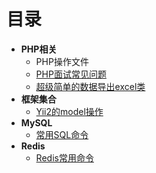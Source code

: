 # 目录
+ **PHP相关**
	+ PHP操作文件
	+ [PHP面试常见问题](https://github.com/wangsongqing/PHPFamily/blob/master/docs/PHP/PHP%E9%9D%A2%E8%AF%95%E5%B8%B8%E8%A7%81%E9%97%AE%E9%A2%98.md "PHP面试常见问题.md")
	+ [超级简单的数据导出excel类](https://github.com/wangsongqing/PHPFamily/blob/master/docs/PHP/%E8%B6%85%E7%BA%A7%E7%AE%80%E5%8D%95%E7%9A%84%E6%95%B0%E6%8D%AE%E5%AF%BC%E5%87%BAexcel%E7%B1%BB.md "超级简单的数据导出excel类.md")
+ **框架集合**
	+ [Yii2的model操作](https://github.com/wangsongqing/PHPFamily/blob/master/docs/%E6%A1%86%E6%9E%B6/Yii2%20Model%E6%93%8D%E4%BD%9C.md "Yii2的model操作.md")
+ **MySQL**
	+ [常用SQL命令](https://github.com/wangsongqing/PHPFamily/blob/master/docs/Mysql/%E5%B8%B8%E7%94%A8SQL.md "常用SQL命令.md")
+ **Redis**
   + [Redis常用命令](https://github.com/wangsongqing/PHPFamily/blob/master/docs/Redis/redis%E5%9F%BA%E6%9C%AC%E5%91%BD%E4%BB%A4.md "Redis常用命令.md")